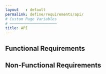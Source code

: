 ```yaml
---
layout   : default
permalink: define/requirements/api/
# Custom Page Variables
# ─────────────────────
title: API
---
```


Functional Requirements
-----------------------

Non-Functional Requirements
---------------------------